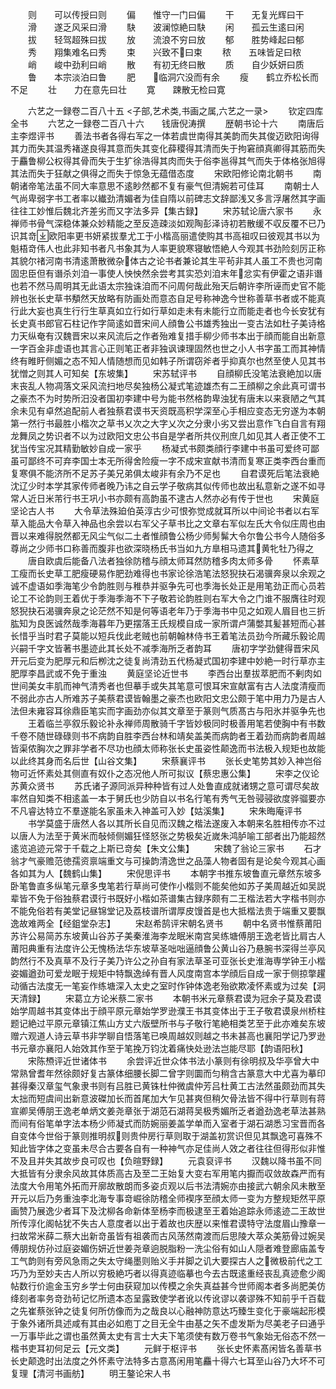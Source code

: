 <!-- { "loadSidebar": true } -->
　　则　　可以传授曰则
　　偏　　惟守一门曰偏
　　干　　无复光辉曰干
　　滑　　遂乏风采曰滑
　　駃　　波澜惊絶曰駃
　　闲　　孤云生逺曰闲
　　拔　　轻驾超殊曰拔
　　放　　流浪不穷曰放
　　郁　　胜势峰起曰郁
　　秀　　翔集难名曰秀
　　束　　兴致不曰束
　　秾　　五味皆足曰秾
　　峭　　峻中劲利曰峭
　　散　　有初无终曰散
　　质　　自少妖妍曰质
　　鲁　　本宗淡泊曰鲁
　　肥　　临洞穴没而有余
　　瘦　　鹤立乔松长而不足
　　壮　　力在意先曰壮
　　寛　　踈散无检曰寛











　　六艺之一録卷二百八十五
<子部,艺术类,书画之属,六艺之一录>
　　钦定四库全书
　　六艺之一録卷二百八十六　　钱唐倪涛撰
　　歴朝书论十六
　　南唐后主李煜评书
　　善法书者各得右军之一体若虞世南得其美韵而失其俊迈欧阳询得其力而失其温秀褚遂良得其意而失其变化薛稷得其清而失于拘窘顔真卿得其筋而失于麤鲁柳公权得其骨而失于生犷徐浩得其肉而失于俗李邕得其气而失于体格张旭得其法而失于狂献之俱得之而失于惊急无蕴借态度
　　宋欧阳修论南北朝书
　　南朝诸帝笔法虽不同大率意思不逺眇然都不复有豪气但清婉若可佳耳
　　南朝士人气尚卑弱字书工者率以纎劲清媚者为佳自隋以前碑志文辞鄙浅又多言浮屠然其字画往往工妙惟后魏北齐差劣而又字法多异【集古録】
　　宋苏轼论唐六家书
　　永禅师书骨气深稳体兼众妙精能之至反造疎淡如观陶彭泽诗初若散缓不収反覆不已乃识其竒欧阳率更书妍紧拔羣尤工于小楷高丽遣使购其书高祖叹曰彼观其书以为魁梧竒伟人也此非知书者凡书象其为人率更貌寒寝敏悟絶人今观其书劲险刻厉正称其貌尔禇河南书清逺萧散微杂体古之论书者兼论其生平茍非其人虽工不贵也河南固忠臣但有谮杀刘洎一事使人怏怏然余尝考其实恐刘洎末年忿实有伊霍之语非谮也若不然马周明其无此语太宗独诛洎而不问周何哉此殆天后朝许李所诬而史官不能辨也张长史草书頺然天放略有防画处而意态自足号称神逸今世称善草书者或不能真行此大妄也真生行行生草真如立行如行草如走未有未能行立而能走者也今长安犹有长史真书郎官石柱记作字简逺如晋宋间人顔鲁公书雄秀独出一变古法如杜子美诗格力天纵奄有汉魏晋宋以来风流后之作者殆难复措手柳少师书本出于顔而能自出新意一字百金非虚语也其言心正则笔正者非独讽谏理固然也世之小人书字虽工而其神情终有睢盱侧媚之态不知人情随想而见如韩子所谓窃斧者乎抑真尔也然至使人见其书犹憎之则其人可知矣【东坡集】
　　宋苏轼评书
　　自顔柳氏没笔法衰絶加以唐末丧乱人物凋落文采风流扫地尽矣独杨公凝式笔迹雄杰有二王顔柳之余此真可谓书之豪杰不为时势所汨没者国初李建中号为能书然格韵卑浊犹有唐末以来衰陋之气其余未见有卓然追配前人者独蔡君谟书天资既高积学深至心手相应变态无穷遂为本朝第一然行书最胜小楷次之草书乂次之大字乂次之分隶小劣又尝出意作飞白自言有翔龙舞凤之势识者不以为过欧阳文忠公书自是学者所共仪刑庶几如见其人者正使不工犹当传宝况其精勤敏妙自成一家乎
　　杨凝式书颇类顔行李建中书虽可爱终可鄙虽可鄙终不可弃李国士本无所得舍险瘦一字不成宋宣献书清而复寒正类李西台重而复寒俱不能济所不足苏子美兄弟俱太峻非有余乃不足也
　　自君谟死后笔法衰絶沈辽少时本学其家传师者晚乃讳之自云学子敬病其似传师也故出私意新之遂不如寻常人近日米芾行书王巩小书亦颇有高韵虽不逮古人然亦必有传于世也
　　宋黄庭坚论古人书
　　大令草法殊廹伯英淳古少可恨弥觉成就耳所以中间论书者以右军草入能品大令草入神品也余尝以右军父子草书比之文章右军似左氏大令似庄周也由晋以来难得脱然都无风尘气似二土者惟顔鲁公杨少师髣髴大令尔鲁公书今人随俗多尊尚之少师书口称善而腹非也欲深晓杨氏书当如九方臯相马遗其黄牝牡乃得之
　　唐自欧虞后能备八法者独徐防稽与顔太师耳然防稽多肉太师多骨
　　怀素草工瘦而长史草工肥瘦硬易作肥劲难得也书家论徐浩笔法怒猊抉石渴骥奔泉以余观之诚不虚语如季海笔少令韵胜则与稚恭并驱争先可也季海长处正是用笔劲正而心员若论工不论韵则王着优于季海季海不下子敬若论韵胜则右军大令之门谁不服膺往时观怒猊抉石渴骥奔泉之论茫然不知是何等语老年乃于季海书中见之如观人眉目也三折肱知为良医诚然哉季海暮年乃更摆落王氏规模自成一家所谓卢蒲嫳其髪甚短而心甚长惜乎当时君子莫能以短兵伐此老贼也前朝翰林侍书王着笔法员劲今所藏乐毅论周兴嗣千字文皆著书墨迹此其长处不减季海所乏者韵耳
　　唐初字学劲健得晋宋风开元后变为肥厚元和后栁沈之徒复尚清劲五代杨凝式国初李建中妙絶一时行草亦主肥厚李昌武或不免于重浊
　　黄庭坚论近世书
　　李西台出羣拔萃肥而不剰肉如世间美女丰肌而神气清秀者也但摹手或失其笔意可恨耳宋宣献富有古人法度清瘦而不弱此亦古人所难苏子美蔡君谟皆翰墨之豪杰也欧阳文忠公颇于笔中用力乃是古人法但未雍容耳徐鼎臣笔实而字画劲亦似其文章至于篆则气质髙古与阳氷并驱争先也
　　王着临兰亭叙乐毅论补永禅师周散骑千字皆妙极同时极善用笔若使胸中有书数千卷不随世碌碌则书不病韵自胜李西台林和靖矣盖美而病韵者王着劲而病韵者周越皆渠侬胸次之罪非学者不尽功也顔太师称张长史虽姿性颠逸而书法极入规矩也故能以此终其身而名后世【山谷文集】
　　宋蔡襄评书
　　张长史笔势其妙入神岂俗物可近怀素处其侧直有奴仆之态况他人所可拟议【蔡忠惠公集】
　　宋李之仪论苏黄众贤书
　　苏氏诸子源同派异种种皆有过人处鲁直成就诸甥之意可谓尽矣故率然自知类不相逺盖一本于舅氏也少防自以书名行笔有秀气无咎骎骎欲度骅骝要亦不凡睿达特立不羣遂能名家虽未入神盖可入妙【姑溪集】
　　宋朱晦庵评书
　　书学莫盛于唐然人各以其所长自见而汉魏之楷法遂废入本朝来名胜相传亦不过以唐人为法至于黄米而敧倾侧媚狂怪怒张之势极矣近嵗朱鸿胪喻工部者出乃能超然逺览追迹元常于千载之上斯已竒矣【朱文公集】
　　宋魏了翁论三家书
　　石才翁才气豪赡范徳孺资禀端重文与可操韵清逸世之品藻人物者固有是论矣今观其心画各如其为人【魏鹤山集】
　　宋倪思评书
　　本朝字书推东坡鲁直元章然东坡多卧笔鲁直多纵笔元章多曳笔若行草尚可使作小楷则不能矣他如苏子美周越近如吴説辈皆不免于俗独蔡君谟行书既好小楷如茶谱集古録序颇有二王楷法若大字楷书则亦不能免俗若有美堂记昼锦堂记及荔枝谱所谓厚皮馒首是也大抵楷法贵于端重又要飘逸故难两全【经鉏堂杂志】
　　宋赵希鹄评宋朝名贤书
　　朝中名贤书惟蔡莆阳苏许公易简苏东坡黄山谷苏子美秦淮海李龙眠米南宫吴练塘傅朋王逸老皆比肩古人莆阳典重有法度许公无愧杨法华东坡草圣咄咄逼顔鲁公黄山谷乃悬腕书深得兰亭风韵然行不及真草不及行子美乃许公之孙自有家法草圣可亚张长史淮海専学钟王小楷姿媚遒劲可爱龙眠于规矩中特飘逸绰有晋人风度南宫本学顔后自成一家于侧掠撆趯动循古法度无一笔妄作练塘深入太史之室时作钟体逸老殆欲欺凌怀素或为过矣【洞天清録】
　　宋葛立方论米蔡二家书
　　本朝书米元章蔡君谟为冠余子莫及君谟始学周越书其变体出于顔平原元章始学罗逊濮王书其变体出于王子敬君谟泉州桥柱题记絶过平原元章镇江焦山方丈六版壁所书与子敬行笔絶相类艺至于此亦难矣东坡赠六观道人诗云草书非学聊自悟落笔已唤周越奴则越之书未甚高也襄阳学记乃罗逊书元章亦襄阳人始效其作至于笔挽万钧沈着痛快处逊法岂能尽耶【韵语阳秋】
　　宋陈槱评近世诸体书
　　余尝评近世众体书法小篆则有徐明叔及华亭曾大中常熟曾耆年然徐颇好复古篆体细腰长脚二曾字则圜而匀稍含古篆意大中尤喜为摹印甚得秦汉章玺气象隶书则有吕胜已黄铢杜仲微虞仲芳吕杜黄工古法然虽颇劲而其失太拙而短虞间出新意波磔加长而首尾加大乍见甚爽但稍欠骨法皆不得中行草则有蒋宣卿吴傅朋王逸老单炳文姜尧章张于湖范石湖蒋吴极秀媚所乏者遒劲逸老草法甚熟而间有俗笔单字法本杨少师凝式而防婉丽姜盖学单而入室者于湖石湖悉习宝晋而各自变体今世俗于篆则推明叔则贵仲房行草则取于湖盖初赏识但见其飘逸可喜殊不知此皆字体之变虽未尽合古要各自有一种神气亦足佳尚人效之者往往但得形似非惟不及且并失其故步良可叹也【负暄野録】
　　元袁裒评书
　　汉魏以降书虽不同大抵皆有分隶余风故其体质高古及至二王始复大变右军用笔内擫而収敛故森严而有法度大令用笔外拓而开廓故散朗而多姿贞观以后书法清婉亦由接武六朝余风未散至开元以后乃务重浊李北海专事竒崛徐防稽全师褉序至顔太师一变为方整规矩然平原画赞乃展逸少者耳下及沈柳各命新体至杨李而极逮至王着始追踪永师逺迹二王故世所传淳化阁帖犹不失古人意度者以出于着故也庆歴以来惟君谟特守法度眉山豫章一扫故常米薛二蔡大出新竒虽皆有祖袭而古风荡然南渡而后思陵大萃众美筋骨过婉吴傅朋规仿孙过庭姿媚伤妍近世姜尧章逈脱脂粉一洗尘俗有如山人隠者难登廊庙盖专工气韵则有旁风急雨之失太守绳墨则贻义手并脚之讥大要探古人之微极前代之工巧乃为至妙夫古人所以穷极絶巧者以得真迹临摹也今去古既逺重经丧乱真迹愈少阁帖数行价逾金玉穷乡学士何由获窥加以传模之余失真益甚今世师阁本者多尚肥美仿绛刻者率务竒劲茍记忆所遗本态呈露致使学者讹以传讹谬以袭谬殊不知前乎千百载之先崔蔡张钟之徒复何所仿像而为之哉良以心融神防意达巧臻生变化于豪端起形模于象外诸所具述咸有其由必如庖丁之目无全牛由基之矢不虚发斯为尽美老子曰通乎一万事毕此之谓也虽然黄太史有言士大夫下笔须使有数万卷书气象始无俗态不然一楷书吏耳初何足云【元文类】
　　元鲜于枢评书
　　张长史怀素髙闲皆名善草书长史颠逸时出法度之外怀素守法特多古意髙闲用笔麤十得六七耳至山谷乃大坏不可复理【清河书画舫】
　　明王鏊论宋人书
